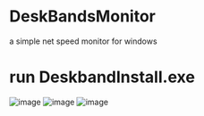 # DeskBandsMonitor
a simple net speed monitor for windows  
# run DeskbandInstall.exe
![image](https://user-images.githubusercontent.com/18226546/160065161-a9ab355a-744d-4d03-8fd4-43211091caab.png)
![image](https://user-images.githubusercontent.com/18226546/160064879-34a16a37-baca-4023-8bc1-650721bd6409.png)
![image](https://user-images.githubusercontent.com/18226546/160066146-1f43192e-d0ce-4364-b1fa-1753c47e0e55.png)

